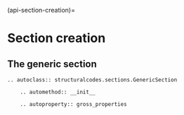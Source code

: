 (api-section-creation)=
# Section creation

## The generic section

```{eval-rst}
.. autoclass:: structuralcodes.sections.GenericSection

    .. automethod:: __init__

    .. autoproperty:: gross_properties

```